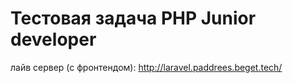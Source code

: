 # Тестовая задача PHP Junior developer
лайв сервер (с фронтендом): http://laravel.paddrees.beget.tech/

